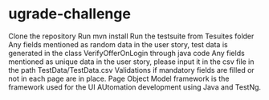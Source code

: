 # ugrade-challenge
Clone the repository
Run mvn install
Run the testsuite from Tesuites folder
Any fields mentioned as random data in the user story, test data is generated in the class VerifyOfferOnLogin through java code
Any fields mentioned as unique data in the user story, please input it in the csv file in the path TestData/TestData.csv
Validations if mandatory fields are filled or not in each page are in place.
Page Object Model framework is the framework used for the UI AUtomation development using Java and TestNg.
